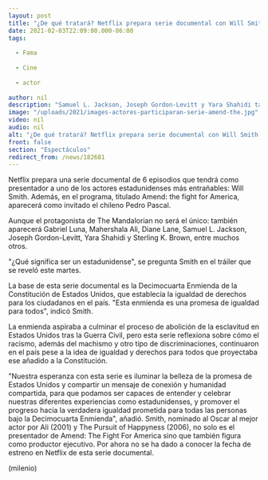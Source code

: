 ```yaml
---
layout: post
title: "¿De qué tratará? Netflix prepara serie documental con Will Smith y Pedro Pascal"
date: 2021-02-03T22:09:00.000-06:00
tags:
  
  - Fama
  
  - Cine
  
  - actor
  
author: nil
description: "Samuel L. Jackson, Joseph Gordon-Levitt y Yara Shahidi también aparecerán en este programa que aún no tiene fecha de estreno. "
image: "/uploads/2021/images-actores-participaran-serie-amend-the.jpg"
video: nil
audio: nil
alt: "¿De qué tratará? Netflix prepara serie documental con Will Smith y Pedro Pascal"
front: false
section: "Espectáculos"
redirect_from: /news/182681
---
```


Netflix prepara una serie documental de 6 episodios que tendrá como presentador a uno de los actores estadunidenses más entrañables: Will Smith. Además, en el programa, titulado Amend: the fight for America, aparecerá como invitado el chileno Pedro Pascal. 

Aunque el  protagonista de The Mandalorian no será el único: también aparecerá Gabriel Luna, Mahershala Ali, Diane Lane, Samuel L. Jackson, Joseph Gordon-Levitt, Yara Shahidi y Sterling K. Brown, entre muchos otros. 

"¿Qué significa ser un estadunidense", se pregunta Smith en el tráiler que se reveló este martes. 

La base de esta serie documental es la Decimocuarta Enmienda de la Constitución de Estados Unidos, que establecía la igualdad de derechos para los ciudadanos en el país. 
"Esta enmienda es una promesa de igualdad para todos", indicó Smith. 

La enmienda aspiraba a culminar el proceso de abolición de la esclavitud en Estados Unidos tras la Guerra Civil, pero esta serie reflexiona sobre cómo el racismo, además del machismo y otro tipo de discriminaciones, continuaron en el país pese a la idea de igualdad y derechos para todos que proyectaba ese añadido a la Constitución. 

"Nuestra esperanza con esta serie es iluminar la belleza de la promesa de Estados Unidos y compartir un mensaje de conexión y humanidad compartida, para que podamos ser capaces de entender y celebrar nuestras diferentes experiencias como estadunidenses, y promover el progreso hacia la verdadera igualdad prometida para todas las personas bajo la Decimocuarta Enmienda", añadió. 
Smith, nominado al Oscar al mejor actor por Ali (2001) y The Pursuit of Happyness (2006), no solo es el presentador de Amend: The Fight For America sino que también figura como productor ejecutivo. 
Por ahora no se ha dado a conocer la fecha de estreno en Netflix de esta serie documental. 

(milenio)
